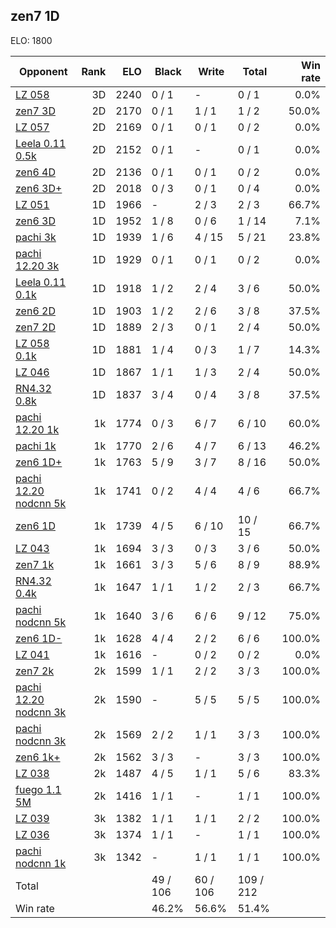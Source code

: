 ## zen7 1D ##

ELO: 1800

Opponent | Rank | ELO | Black | Write | Total | Win rate
---------|-----:|----:|-------|-------|-------|-------:
[LZ 058](LZ%20058.md) | 3D | 2240 | 0 / 1 | - | 0 / 1 | 0.0%
[zen7 3D](zen7%203D.md) | 2D | 2170 | 0 / 1 | 1 / 1 | 1 / 2 | 50.0%
[LZ 057](LZ%20057.md) | 2D | 2169 | 0 / 1 | 0 / 1 | 0 / 2 | 0.0%
[Leela 0.11 0.5k](Leela%200.11%200.5k.md) | 2D | 2152 | 0 / 1 | - | 0 / 1 | 0.0%
[zen6 4D](zen6%204D.md) | 2D | 2136 | 0 / 1 | 0 / 1 | 0 / 2 | 0.0%
[zen6 3D+](zen6%203D+.md) | 2D | 2018 | 0 / 3 | 0 / 1 | 0 / 4 | 0.0%
[LZ 051](LZ%20051.md) | 1D | 1966 | - | 2 / 3 | 2 / 3 | 66.7%
[zen6 3D](zen6%203D.md) | 1D | 1952 | 1 / 8 | 0 / 6 | 1 / 14 | 7.1%
[pachi 3k](pachi%203k.md) | 1D | 1939 | 1 / 6 | 4 / 15 | 5 / 21 | 23.8%
[pachi 12.20 3k](pachi%2012.20%203k.md) | 1D | 1929 | 0 / 1 | 0 / 1 | 0 / 2 | 0.0%
[Leela 0.11 0.1k](Leela%200.11%200.1k.md) | 1D | 1918 | 1 / 2 | 2 / 4 | 3 / 6 | 50.0%
[zen6 2D](zen6%202D.md) | 1D | 1903 | 1 / 2 | 2 / 6 | 3 / 8 | 37.5%
[zen7 2D](zen7%202D.md) | 1D | 1889 | 2 / 3 | 0 / 1 | 2 / 4 | 50.0%
[LZ 058 0.1k](LZ%20058%200.1k.md) | 1D | 1881 | 1 / 4 | 0 / 3 | 1 / 7 | 14.3%
[LZ 046](LZ%20046.md) | 1D | 1867 | 1 / 1 | 1 / 3 | 2 / 4 | 50.0%
[RN4.32 0.8k](RN4.32%200.8k.md) | 1D | 1837 | 3 / 4 | 0 / 4 | 3 / 8 | 37.5%
[pachi 12.20 1k](pachi%2012.20%201k.md) | 1k | 1774 | 0 / 3 | 6 / 7 | 6 / 10 | 60.0%
[pachi 1k](pachi%201k.md) | 1k | 1770 | 2 / 6 | 4 / 7 | 6 / 13 | 46.2%
[zen6 1D+](zen6%201D+.md) | 1k | 1763 | 5 / 9 | 3 / 7 | 8 / 16 | 50.0%
[pachi 12.20 nodcnn 5k](pachi%2012.20%20nodcnn%205k.md) | 1k | 1741 | 0 / 2 | 4 / 4 | 4 / 6 | 66.7%
[zen6 1D](zen6%201D.md) | 1k | 1739 | 4 / 5 | 6 / 10 | 10 / 15 | 66.7%
[LZ 043](LZ%20043.md) | 1k | 1694 | 3 / 3 | 0 / 3 | 3 / 6 | 50.0%
[zen7 1k](zen7%201k.md) | 1k | 1661 | 3 / 3 | 5 / 6 | 8 / 9 | 88.9%
[RN4.32 0.4k](RN4.32%200.4k.md) | 1k | 1647 | 1 / 1 | 1 / 2 | 2 / 3 | 66.7%
[pachi nodcnn 5k](pachi%20nodcnn%205k.md) | 1k | 1640 | 3 / 6 | 6 / 6 | 9 / 12 | 75.0%
[zen6 1D-](zen6%201D-.md) | 1k | 1628 | 4 / 4 | 2 / 2 | 6 / 6 | 100.0%
[LZ 041](LZ%20041.md) | 1k | 1616 | - | 0 / 2 | 0 / 2 | 0.0%
[zen7 2k](zen7%202k.md) | 2k | 1599 | 1 / 1 | 2 / 2 | 3 / 3 | 100.0%
[pachi 12.20 nodcnn 3k](pachi%2012.20%20nodcnn%203k.md) | 2k | 1590 | - | 5 / 5 | 5 / 5 | 100.0%
[pachi nodcnn 3k](pachi%20nodcnn%203k.md) | 2k | 1569 | 2 / 2 | 1 / 1 | 3 / 3 | 100.0%
[zen6 1k+](zen6%201k+.md) | 2k | 1562 | 3 / 3 | - | 3 / 3 | 100.0%
[LZ 038](LZ%20038.md) | 2k | 1487 | 4 / 5 | 1 / 1 | 5 / 6 | 83.3%
[fuego 1.1 5M](fuego%201.1%205M.md) | 2k | 1416 | 1 / 1 | - | 1 / 1 | 100.0%
[LZ 039](LZ%20039.md) | 3k | 1382 | 1 / 1 | 1 / 1 | 2 / 2 | 100.0%
[LZ 036](LZ%20036.md) | 3k | 1374 | 1 / 1 | - | 1 / 1 | 100.0%
[pachi nodcnn 1k](pachi%20nodcnn%201k.md) | 3k | 1342 | - | 1 / 1 | 1 / 1 | 100.0%
Total | | | 49 / 106 | 60 / 106 | 109 / 212 | 
Win rate| | | 46.2% | 56.6% | 51.4% | 
